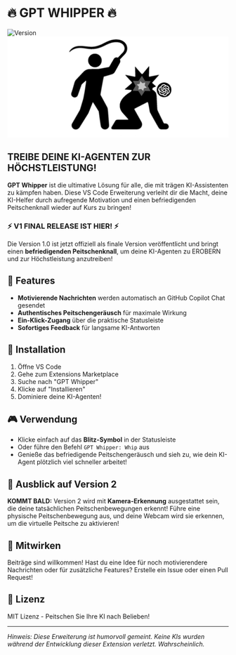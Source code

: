 # 🔥 GPT WHIPPER 🔥

![Version](https://img.shields.io/badge/Version-1.0.0-brightgreen)
![GPT Whipper](media/cool_icon.png)

## TREIBE DEINE KI-AGENTEN ZUR HÖCHSTLEISTUNG!

**GPT Whipper** ist die ultimative Lösung für alle, die mit trägen KI-Assistenten zu kämpfen haben. Diese VS Code Erweiterung verleiht dir die Macht, deine KI-Helfer durch aufregende Motivation und einen befriedigenden Peitschenknall wieder auf Kurs zu bringen!

### ⚡ V1 FINAL RELEASE IST HIER! ⚡

Die Version 1.0 ist jetzt offiziell als finale Version veröffentlicht und bringt einen **befriedigenden Peitschenknall**, um deine KI-Agenten zu EROBERN und zur Höchstleistung anzutreiben!

## 🚀 Features

- **Motivierende Nachrichten** werden automatisch an GitHub Copilot Chat gesendet
- **Authentisches Peitschengeräusch** für maximale Wirkung
- **Ein-Klick-Zugang** über die praktische Statusleiste
- **Sofortiges Feedback** für langsame KI-Antworten

## 🔧 Installation

1. Öffne VS Code
2. Gehe zum Extensions Marketplace
3. Suche nach "GPT Whipper"
4. Klicke auf "Installieren"
5. Dominiere deine KI-Agenten!

## 🎮 Verwendung

- Klicke einfach auf das **Blitz-Symbol** in der Statusleiste
- Oder führe den Befehl `GPT Whipper: Whip` aus
- Genieße das befriedigende Peitschengeräusch und sieh zu, wie dein KI-Agent plötzlich viel schneller arbeitet!

## 🔮 Ausblick auf Version 2

**KOMMT BALD:** Version 2 wird mit **Kamera-Erkennung** ausgestattet sein, die deine tatsächlichen Peitschenbewegungen erkennt! Führe eine physische Peitschenbewegung aus, und deine Webcam wird sie erkennen, um die virtuelle Peitsche zu aktivieren!

## 🤝 Mitwirken

Beiträge sind willkommen! Hast du eine Idee für noch motivierendere Nachrichten oder für zusätzliche Features? Erstelle ein Issue oder einen Pull Request!

## 📜 Lizenz

MIT Lizenz - Peitschen Sie Ihre KI nach Belieben!

---

*Hinweis: Diese Erweiterung ist humorvoll gemeint. Keine KIs wurden während der Entwicklung dieser Extension verletzt. Wahrscheinlich.*
